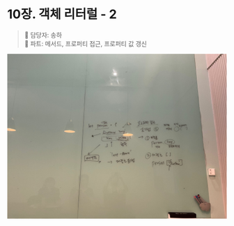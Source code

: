 # 10장. 객체 리터럴 - 2

> 👩‍ 담당자: 송하<br/>
> 📝 파트: 메서드, 프로퍼티 접근, 프로퍼티 값 갱신

![10-2-송하-칠판사진](../img/10-2-송하칠판.jpeg)
